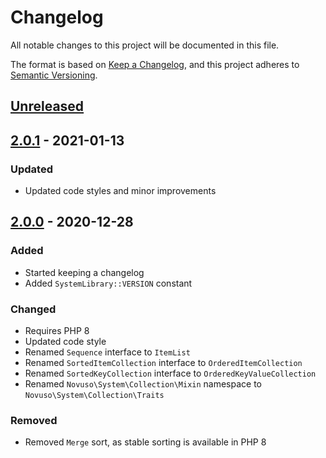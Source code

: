 # Changelog

All notable changes to this project will be documented in this file.

The format is based on [Keep a Changelog](https://keepachangelog.com/en/1.0.0/),
and this project adheres to [Semantic Versioning](https://semver.org/spec/v2.0.0.html).

## [Unreleased]

## [2.0.1] - 2021-01-13

### Updated

- Updated code styles and minor improvements

## [2.0.0] - 2020-12-28

### Added

- Started keeping a changelog
- Added `SystemLibrary::VERSION` constant

### Changed

- Requires PHP 8
- Updated code style
- Renamed `Sequence` interface to `ItemList`
- Renamed `SortedItemCollection` interface to `OrderedItemCollection`
- Renamed `SortedKeyCollection` interface to `OrderedKeyValueCollection`
- Renamed `Novuso\System\Collection\Mixin` namespace to `Novuso\System\Collection\Traits`

### Removed

- Removed `Merge` sort, as stable sorting is available in PHP 8

[Unreleased]: https://github.com/novuso/system/compare/master...develop
[2.0.0]: https://github.com/novuso/system/compare/1.1.0...2.0.0
[2.0.1]: https://github.com/novuso/system/compare/2.0.0...2.0.1

